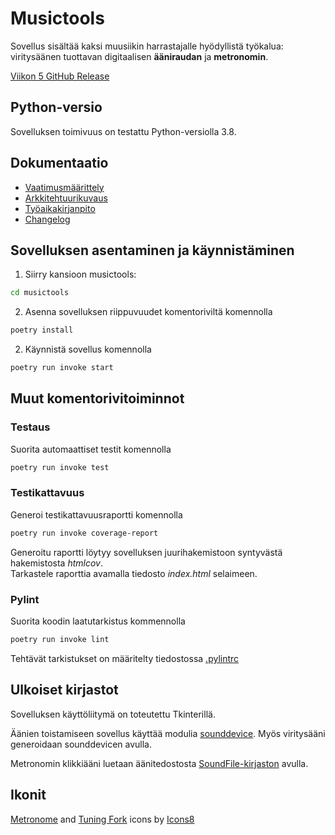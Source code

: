 # Musictools

Sovellus sisältää kaksi muusiikin harrastajalle hyödyllistä työkalua: viritysäänen tuottavan digitaalisen **ääniraudan** ja **metronomin**.

[Viikon 5 GitHub Release](https://github.com/piamanns/ot-harjoitustyo/releases)

## Python-versio

Sovelluksen toimivuus on testattu Python-versiolla 3.8.

## Dokumentaatio

- [Vaatimusmäärittely](/musictools/dokumentaatio/vaatimusmaarittely.md) 
- [Arkkitehtuurikuvaus](musictools/dokumentaatio/arkkitehtuuri.md)
- [Työaikakirjanpito](/musictools/dokumentaatio/tyoaikakirjanpito.md)
- [Changelog](/musictools/dokumentaatio/changelog.md)

## Sovelluksen asentaminen ja käynnistäminen

1. Siirry kansioon musictools:

```bash
cd musictools
```

2. Asenna sovelluksen riippuvuudet komentoriviltä komennolla

```bash
poetry install
```

2. Käynnistä sovellus komennolla

```bash
poetry run invoke start
```

## Muut komentorivitoiminnot

### Testaus

Suorita automaattiset testit komennolla

```bash
poetry run invoke test
```

### Testikattavuus

Generoi testikattavuusraportti komennolla

```bash
poetry run invoke coverage-report
```

Generoitu raportti löytyy sovelluksen juurihakemistoon syntyvästä hakemistosta _htmlcov_.  
Tarkastele raporttia avamalla tiedosto _index.html_ selaimeen.

### Pylint

Suorita koodin laatutarkistus kommennolla

```bash
poetry run invoke lint
```

Tehtävät tarkistukset on määritelty tiedostossa [.pylintrc](./musictools/.pylintrc)

## Ulkoiset kirjastot

Sovelluksen käyttöliitymä on toteutettu Tkinterillä.

Äänien toistamiseen sovellus käyttää modulia [sounddevice](https://python-sounddevice.readthedocs.io/en/0.4.4/index.html). Myös viritysääni generoidaan sounddevicen avulla.

Metronomin klikkiääni luetaan äänitedostosta [SoundFile-kirjaston](https://python-soundfile.readthedocs.io/en/0.10.3post1/) avulla.

## Ikonit

[Metronome](https://icons8.com/icon/ZWdlYSmKyyg3/metronome) and [Tuning Fork](https://icons8.com/icon/9gdSTst8LEgu/tuning-fork) icons by [Icons8](https://icons8.com)

